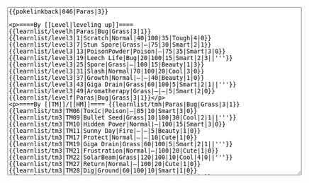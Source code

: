 </p><textarea readonly="" accesskey="," id="wpTextbox1" cols="80" rows="25" style="" class="mw-editfont-monospace" lang="en" dir="ltr" name="wpTextbox1">{{pokelinkback|046|Paras|3}}

====By [[Level|leveling up]]====
{{learnlist/levelh|Paras|Bug|Grass|3|1}}
{{learnlist/level3|1|Scratch|Normal|40|100|35|Tough|4|0}}
{{learnlist/level3|7|Stun Spore|Grass|—|75|30|Smart|2|1}}
{{learnlist/level3|13|PoisonPowder|Poison|—|75|35|Smart|3|0}}
{{learnlist/level3|19|Leech Life|Bug|20|100|15|Smart|2|3||'''}}
{{learnlist/level3|25|Spore|Grass|—|100|15|Beauty|1|3}}
{{learnlist/level3|31|Slash|Normal|70|100|20|Cool|3|0}}
{{learnlist/level3|37|Growth|Normal|—|—|40|Beauty|1|0}}
{{learnlist/level3|43|Giga Drain|Grass|60|100|5|Smart|2|1||'''}}
{{learnlist/level3|49|Aromatherapy|Grass|—|—|5|Smart|2|0}}
{{learnlist/levelf|Paras|Bug|Grass|3|1}}

====By [[TM]]/[[HM]]====
{{learnlist/tmh|Paras|Bug|Grass|3|1}}
{{learnlist/tm3|TM06|Toxic|Poison|—|85|10|Smart|3|0}}
{{learnlist/tm3|TM09|Bullet Seed|Grass|10|100|30|Cool|2|1||'''}}
{{learnlist/tm3|TM10|Hidden Power|Normal|—|100|15|Smart|3|0}}
{{learnlist/tm3|TM11|Sunny Day|Fire|—|—|5|Beauty|1|0}}
{{learnlist/tm3|TM17|Protect|Normal|—|—|10|Cute|1|0}}
{{learnlist/tm3|TM19|Giga Drain|Grass|60|100|5|Smart|2|1||'''}}
{{learnlist/tm3|TM21|Frustration|Normal|—|100|20|Cute|1|0}}
{{learnlist/tm3|TM22|SolarBeam|Grass|120|100|10|Cool|4|0||'''}}
{{learnlist/tm3|TM27|Return|Normal|—|100|20|Cute|1|0}}
{{learnlist/tm3|TM28|Dig|Ground|60|100|10|Smart|1|0}}
{{learnlist/tm3|TM32|Double Team|Normal|—|—|15|Cool|2|0}}
{{learnlist/tm3|TM36|Sludge Bomb|Poison|90|100|10|Tough|2|1}}
{{learnlist/tm3|TM40|Aerial Ace|Flying|60|—|20|Cool|2|0}}
{{learnlist/tm3|TM42|Facade|Normal|70|100|20|Cute|2|0}}
{{learnlist/tm3|TM43|Secret Power|Normal|70|100|20|Smart|1|0}}
{{learnlist/tm3|TM44|Rest|Psychic|—|—|10|Cute|2|0}}
{{learnlist/tm3|TM45|Attract|Normal|—|100|15|Cute|2|0}}
{{learnlist/tm3|TM46|Thief|Dark|40|100|10|Tough|1|0}}
{{learnlist/tm3|HM01|Cut|Normal|50|95|30|Cool|2|1}}
{{learnlist/tm3|HM05|Flash|Normal|—|70|20|Beauty|3|0}}
{{learnlist/tm3|HM06|Rock Smash|Fighting|20|100|15|Tough|1|0}}
{{learnlist/tmf|Paras|Bug|Grass|3|1}}

====By {{pkmn|breeding}}====
{{learnlist/breedh|Paras|Bug|Grass|3|1}}
{{learnlist/breed3|{{MSP/3|214|Heracross}}{{MSP/3|286|Breloom}}|Counter|Fighting|—|100|20|Tough|2|0}}
{{learnlist/breed3|{{MSP/3|123|Scyther}}{{MSP/3|212|Scizor}}{{MSP/3|290|Nincada}}|False Swipe|Normal|40|100|40|Cool|1|3}}
{{learnlist/breed3|{{MSP/3|270|Lotad}}{{MSP/3|271|Lombre}}{{MSP/3|272|Ludicolo}}|Flail|Normal|—|100|15|Cute|1|0|*}}
{{learnlist/breed3|{{MSP/3|152|Chikorita}}{{MSP/3|153|Bayleef}}{{MSP/3|154|Meganium}}{{MSP/3|165|Ledyba}}{{MSP/3|166|Ledian}}{{MSP/3|269|Dustox}}|Light Screen|Psychic|—|—|30|Beauty|1|0}}
{{learnlist/breed3|{{MSP/3|012|Butterfree}}{{MSP/3|048|Venonat}}{{MSP/3|049|Venomoth}}{{MSP/3|269|Dustox}}|Psybeam|Psychic|65|100|20|Beauty|3|0}}
{{learnlist/breed3|{{MSP/3|015|Beedrill}}{{MSP/3|123|Scyther}}{{MSP/3|212|Scizor}}|Pursuit|Dark|40|100|20|Smart|2|1}}
{{learnlist/breed3|{{MSP/3|193|Yanma}}{{MSP/3|207|Gligar}}{{MSP/3|291|Ninjask}}{{MSP/3|329|Vibrava}}{{MSP/3|330|Flygon}}|Screech|Normal|—|85|40|Smart|1|3}}
{{learnlist/breed3|{{MSP/3|001|Bulbasaur}}{{MSP/3|002|Ivysaur}}{{MSP/3|003|Venusaur}}{{MSP/3|043|Oddish}}{{MSP/3|044|Gloom}}{{MSP/3|182|Bellossom}}&lt;br>{{MSP/3|069|Bellsprout}}{{MSP/3|070|Weepinbell}}{{MSP/3|071|Victreebel}}{{MSP/3|283|Surskit}}{{MSP/3|284|Masquerain}}{{MSP/3|315|Roselia}}&lt;br>{{MSP/3|357|Tropius}}|Sweet Scent|Normal|—|100|20|Cute|1|3}}
{{learnlist/breedf|Paras|Bug|Grass|3|1}}

====By [[Move Tutor|tutoring]]====
{{learnlist/tutorh|Paras|Bug|Grass|3|1}}
{{learnlist/tutor3|Body Slam|Normal|85|100|15|Tough|1|4|||yes|yes|yes}}
{{learnlist/tutor3|Counter|Fighting|—|100|20|Tough|2|0|||yes|yes|no}}
{{learnlist/tutor3|Double-Edge|Normal|120|100|15|Tough|6|0|||yes|yes|yes}}
{{learnlist/tutor3|Endure|Normal|—|—|10|Tough|2|0|||no|yes|no}}
{{learnlist/tutor3|Fury Cutter|Bug|10|95|20|Cool|3|0||'''|no|yes|no}}
{{learnlist/tutor3|Mimic|Normal|—|—|10|Cute|1|0|||yes|yes|yes}}
{{learnlist/tutor3|Sleep Talk|Normal|—|—|10|Cute|3|0|||no|yes|no}}
{{learnlist/tutor3|Snore|Normal|40|100|15|Cute|4|0|||no|yes|no}}
{{learnlist/tutor3|Substitute|Normal|—|—|10|Smart|2|0|||yes|yes|yes}}
{{learnlist/tutor3|Swagger|Normal|—|90|15|Cute|2|0|||no|yes|yes}}
{{learnlist/tutor3|Swords Dance|Normal|—|—|30|Beauty|1|0|||yes|yes|no}}
{{learnlist/tutorf|Paras|Bug|Grass|3|1}}

====Special moves====
{{Shadow moves|046|28|Shadow Blitz|Shadow Shed|--|--|Refresh|Normal|Spore|Grass|Slash|Normal|False Swipe|Normal|XD|bug|grass}}

[[it:Paras/Mosse apprese in terza generazione]]
[[zh:派拉斯/第三世代招式表]]

